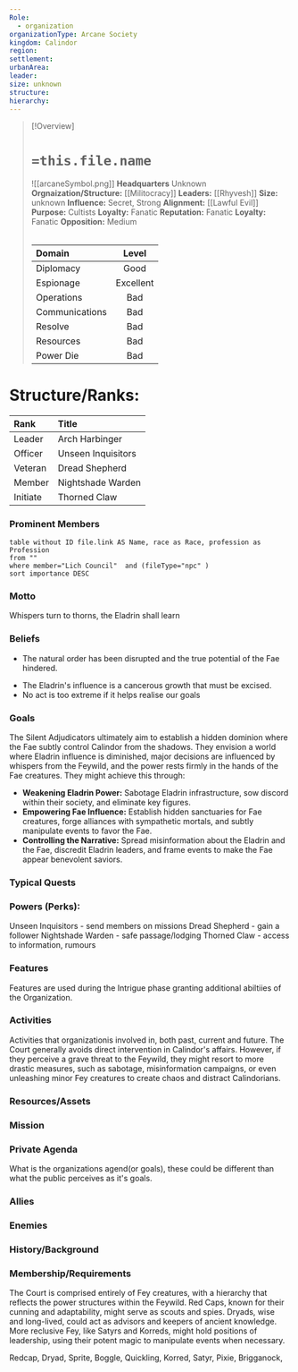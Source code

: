 ```yaml
---
Role:
  - organization
organizationType: Arcane Society
kingdom: Calindor
region: 
settlement: 
urbanArea: 
leader: 
size: unknown
structure: 
hierarchy: 
---
```

> [!Overview] 
> #   `=this.file.name`
> ![[arcaneSymbol.png]]
> **Headquarters**  Unknown
> **Orgnaization/Structure:** [[Militocracy]]
> **Leaders:** [[Rhyvesh]]
> **Size:** unknown
> **Influence:** Secret, Strong
> **Alignment:** [[Lawful Evil]] 
> **Purpose:** Cultists
> **Loyalty:** Fanatic
> **Reputation:** Fanatic
> **Loyalty:** Fanatic
> **Opposition:** Medium
> ######  
> |Domain | Level | 
> |:---|:---:| 
> |Diplomacy | Good |
> |Espionage| Excellent |
> |Operations | Bad |
> |Communications | Bad |
> |Resolve| Bad |
> |Resources | Bad |
> |Power Die | Bad |

# **Structure/Ranks:**

| Rank     | Title              |
| :------- | :----------------- |
| Leader   | Arch Harbinger     |
| Officer  | Unseen Inquisitors |
| Veteran  | Dread Shepherd     |
| Member   | Nightshade Warden  |
| Initiate | Thorned Claw       |


### Prominent Members
```dataview
table without ID file.link AS Name, race as Race, profession as Profession
from ""
where member="Lich Council"  and (fileType="npc" )
sort importance DESC
```


### Motto
Whispers turn to thorns, the Eladrin shall learn

### Beliefs
* The natural order has been disrupted and the true potential of the Fae hindered. 
- The Eladrin's influence is a cancerous growth that must be excised.
- No act is too extreme if it helps realise our goals

### Goals
The Silent Adjudicators ultimately aim to establish a hidden dominion where the Fae subtly control Calindor from the shadows. They envision a world where Eladrin influence is diminished, major decisions are influenced by whispers from the Feywild, and the power rests firmly in the hands of the Fae creatures. They might achieve this through:

- **Weakening Eladrin Power:** Sabotage Eladrin infrastructure, sow discord within their society, and eliminate key figures.
- **Empowering Fae Influence:** Establish hidden sanctuaries for Fae creatures, forge alliances with sympathetic mortals, and subtly manipulate events to favor the Fae.
- **Controlling the Narrative:** Spread misinformation about the Eladrin and the Fae, discredit Eladrin leaders, and frame events to make the Fae appear benevolent saviors.

### Typical Quests


### Powers (Perks):

Unseen Inquisitors - send members on missions
Dread Shepherd - gain a follower
Nightshade Warden - safe passage/lodging
Thorned Claw - access to information, rumours


### Features
Features are used during the Intrigue phase granting additional abiltiies of the Organization.

### Activities
Activities that organizationis involved in, both past, current and future.
The Court generally avoids direct intervention in Calindor's affairs. However, if they perceive a grave threat to the Feywild, they might resort to more drastic measures, such as sabotage, misinformation campaigns, or even unleashing minor Fey creatures to create chaos and distract Calindorians.

### Resources/Assets


### Mission

### Private Agenda
What is the organizations agend(or goals), these could be different than what the public perceives as it's goals.

### Allies

### Enemies

### History/Background 

### Membership/Requirements
The Court is comprised entirely of Fey creatures, with a hierarchy that reflects the power structures within the Feywild. Red Caps, known for their cunning and adaptability, might serve as scouts and spies. Dryads, wise and long-lived, could act as advisors and keepers of ancient knowledge. More reclusive Fey, like Satyrs and Korreds, might hold positions of leadership, using their potent magic to manipulate events when necessary.

Redcap, Dryad, Sprite, Boggle, Quickling, Korred, Satyr, Pixie, Brigganock, 
